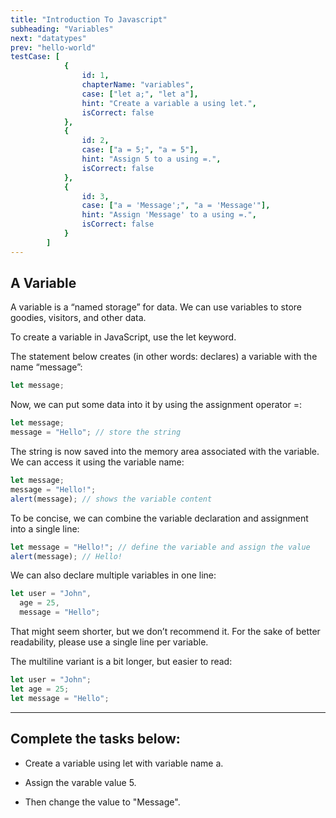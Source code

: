```yaml
---
title: "Introduction To Javascript"
subheading: "Variables"
next: "datatypes"
prev: "hello-world"
testCase: [
			{
				id: 1,
				chapterName: "variables",
				case: ["let a;", "let a"],
				hint: "Create a variable a using let.",
				isCorrect: false
			},
			{
				id: 2,
				case: ["a = 5;", "a = 5"],
				hint: "Assign 5 to a using =.",
				isCorrect: false
			},
			{
				id: 3,
				case: ["a = 'Message';", "a = 'Message'"],
				hint: "Assign 'Message' to a using =.",
				isCorrect: false
			}
		]
---
```


## A Variable

A variable is a “named storage” for data. We can use variables to store goodies, visitors, and other data.

To create a variable in JavaScript, use the let keyword.

The statement below creates (in other words: declares) a variable with the name “message”:

```javascript
let message;
```

Now, we can put some data into it by using the assignment operator =:

```javascript
let message;
message = "Hello"; // store the string
```

The string is now saved into the memory area associated with the variable. We can access it using the variable name:

```javascript
let message;
message = "Hello!";
alert(message); // shows the variable content
```

To be concise, we can combine the variable declaration and assignment into a single line:

```javascript
let message = "Hello!"; // define the variable and assign the value
alert(message); // Hello!
```

We can also declare multiple variables in one line:

```javascript
let user = "John",
  age = 25,
  message = "Hello";
```

That might seem shorter, but we don’t recommend it. For the sake of better readability, please use a single line per variable.

The multiline variant is a bit longer, but easier to read:

```javascript
let user = "John";
let age = 25;
let message = "Hello";
```

---

## Complete the tasks below:

- Create a variable using let with variable name a.

- Assign the varable value 5.

- Then change the value to "Message".
